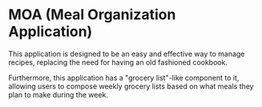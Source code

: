 # MOA (Meal Organization Application)

This application is designed to be an easy and effective way to
manage recipes, replacing the need for having an old fashioned cookbook.

Furthermore, this application has a "grocery list"-like component to it, 
allowing users to compose weekly grocery lists based on what meals they
plan to make during the week.


